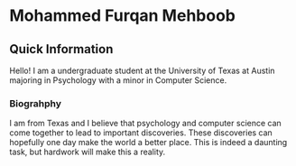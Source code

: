 # Mohammed Furqan Mehboob 

## Quick Information
Hello! I am a undergraduate student at the University of Texas at Austin majoring in Psychology with a minor in Computer Science. 

### Biograhphy
I am from Texas and I believe that psychology and computer science can come together to lead to important discoveries. These discoveries can hopefully one day make the world a better place. This is indeed a daunting task, but hardwork will make this a reality. 

<!--
**mohammedfmehboob/mohammedfmehboob** is a ✨ _special_ ✨ repository because its `README.md` (this file) appears on your GitHub profile.

Here are some ideas to get you started:

- 🔭 I’m currently working on ...
- 🌱 I’m currently learning ...
- 👯 I’m looking to collaborate on ...
- 🤔 I’m looking for help with ...
- 💬 Ask me about ...
- 📫 How to reach me: ...
- 😄 Pronouns: ...
- ⚡ Fun fact: ...
-->
